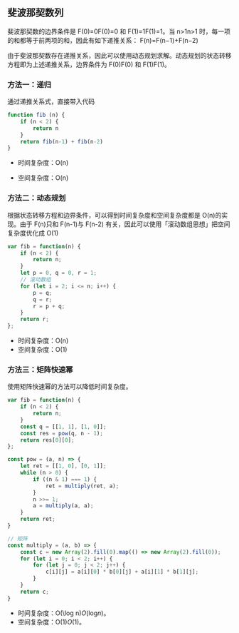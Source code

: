 ## 斐波那契数列

斐波那契数的边界条件是 F(0)=0F(0)=0 和 F(1)=1F(1)=1。当 n>1n>1 时，每一项的和都等于前两项的和，因此有如下递推关系：
 F(n)=F(n−1)+F(n−2)

由于斐波那契数存在递推关系，因此可以使用动态规划求解。动态规划的状态转移方程即为上述递推关系，边界条件为 F(0)F(0) 和 F(1)F(1)。

### 方法一：递归

通过递推关系式，直接带入代码

```js
function fib (n) {
    if (n < 2) {
        return n
    }
    return fib(n-1) + fib(n-2)
}

```

- 时间复杂度：O(n)

- 空间复杂度：O(n)

### 方法二：动态规划

根据状态转移方程和边界条件，可以得到时间复杂度和空间复杂度都是 O(n)的实现。由于 F(n)只和 F(n-1)与 F(n-2) 有关，因此可以使用「滚动数组思想」把空间复杂度优化成 O(1)

```js
var fib = function(n) {
    if (n < 2) {
        return n;
    }
    let p = 0, q = 0, r = 1;
    // 滚动数组
    for (let i = 2; i <= n; i++) {
        p = q;
        q = r;
        r = p + q;
    }
    return r;
};
```

- 时间复杂度：O(n)
- 空间复杂度：O(1)

### 方法三：矩阵快速幂

使用矩阵快速幂的方法可以降低时间复杂度。

```js
var fib = function(n) {
    if (n < 2) {
        return n;
    }
    const q = [[1, 1], [1, 0]];
    const res = pow(q, n - 1);
    return res[0][0];
};

const pow = (a, n) => {
    let ret = [[1, 0], [0, 1]];
    while (n > 0) {
        if ((n & 1) === 1) {
            ret = multiply(ret, a);
        }
        n >>= 1;
        a = multiply(a, a);
    }
    return ret;
}

// 矩阵
const multiply = (a, b) => {
    const c = new Array(2).fill(0).map(() => new Array(2).fill(0));
    for (let i = 0; i < 2; i++) {
        for (let j = 0; j < 2; j++) {
            c[i][j] = a[i][0] * b[0][j] + a[i][1] * b[1][j];
        }
    }
    return c;
}
```

- 时间复杂度：O(\log n)*O*(log*n*)。
- 空间复杂度：O(1)*O*(1)。